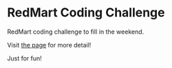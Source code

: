 # RedMart Coding Challenge
RedMart coding challenge to fill in the weekend.

Visit [the page](http://geeks.redmart.com/2015/01/07/skiing-in-singapore-a-coding-diversion/) for more detail!

Just for fun!
